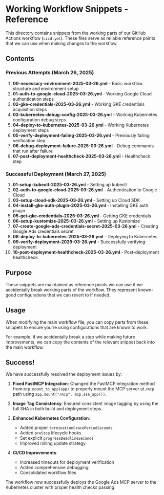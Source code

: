 # Working Workflow Snippets - Reference

This directory contains snippets from the working parts of our GitHub Actions workflow (`cicd.yml`). These files serve as reliable reference points that we can use when making changes to the workflow.

## Contents

### Previous Attempts (March 26, 2025)
1. **00-necessary-environment-2025-03-26.yml** - Basic workflow structure and environment setup
2. **01-auth-to-google-cloud-2025-03-26.yml** - Working Google Cloud authentication steps
3. **02-gke-credentials-2025-03-26.yml** - Working GKE credentials acquisition steps
4. **03-kubernetes-debug-config-2025-03-26.yml** - Working Kubernetes configuration debug steps
5. **04-deploy-to-kubernetes-2025-03-26.yml** - Working Kubernetes deployment steps
6. **05-verify-deployment-failing-2025-03-26.yml** - Previously failing verification step
7. **06-debug-deployment-failure-2025-03-26.yml** - Debug commands that run after failure
8. **07-post-deployment-healthcheck-2025-03-26.yml** - Healthcheck step

### Successful Deployment (March 27, 2025)
1. **01-setup-kubectl-2025-03-26.yml** - Setting up kubectl
2. **02-auth-to-google-cloud-2025-03-26.yml** - Authentication to Google Cloud
3. **03-setup-cloud-sdk-2025-03-26.yml** - Setting up Cloud SDK
4. **04-install-gke-auth-plugin-2025-03-26.yml** - Installing GKE auth plugin
5. **05-get-gke-credentials-2025-03-26.yml** - Getting GKE credentials
6. **06-setup-kustomize-2025-03-26.yml** - Setting up Kustomize
7. **07-create-google-ads-credentials-secret-2025-03-26.yml** - Creating Google Ads credentials secret
8. **08-deploy-to-kubernetes-2025-03-26.yml** - Deploying to Kubernetes
9. **09-verify-deployment-2025-03-26.yml** - Successfully verifying deployment
10. **10-post-deployment-healthcheck-2025-03-26.yml** - Post-deployment healthcheck

## Purpose

These snippets are maintained as reference points we can use if we accidentally break working parts of the workflow. They represent known-good configurations that we can revert to if needed.

## Usage

When modifying the main workflow file, you can copy parts from these snippets to ensure you're using configurations that are known to work.

For example, if we accidentally break a step while making future improvements, we can copy the contents of the relevant snippet back into the main workflow.

## Success! 

We have successfully resolved the deployment issues by:

1. **Fixed FastMCP Integration**: Changed the FastMCP integration method from `mcp.mount_to_app(app)` to properly mount the MCP server at `/mcp` path using `app.mount("/mcp", mcp.sse_app())`.

2. **Image Tag Consistency**: Ensured consistent image tagging by using the full SHA in both build and deployment steps.

3. **Enhanced Kubernetes Configuration**: 
   - Added proper `terminationGracePeriodSeconds`
   - Added `preStop` lifecycle hooks
   - Set explicit `progressDeadlineSeconds`
   - Improved rolling update strategy

4. **CI/CD Improvements**:
   - Increased timeouts for deployment verification
   - Added comprehensive debugging
   - Consolidated workflow files

The workflow now successfully deploys the Google Ads MCP server to the Kubernetes cluster with proper health checks passing. 